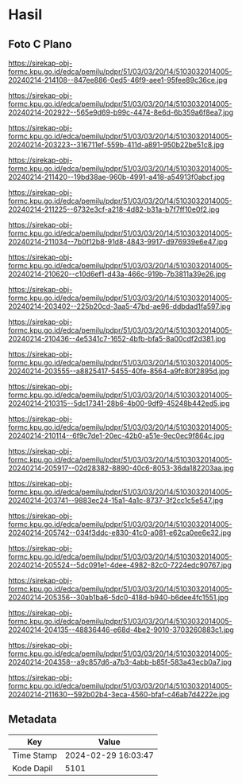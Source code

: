 # Hasil

## Foto C Plano

https://sirekap-obj-formc.kpu.go.id/edca/pemilu/pdpr/51/03/03/20/14/5103032014005-20240214-214108--847ee886-0ed5-46f9-aee1-95fee89c36ce.jpg

https://sirekap-obj-formc.kpu.go.id/edca/pemilu/pdpr/51/03/03/20/14/5103032014005-20240214-202922--565e9d69-b99c-4474-8e6d-6b359a6f8ea7.jpg

https://sirekap-obj-formc.kpu.go.id/edca/pemilu/pdpr/51/03/03/20/14/5103032014005-20240214-203223--316711ef-559b-411d-a891-950b22be51c8.jpg

https://sirekap-obj-formc.kpu.go.id/edca/pemilu/pdpr/51/03/03/20/14/5103032014005-20240214-211420--19bd38ae-960b-4991-a418-a54913f0abcf.jpg

https://sirekap-obj-formc.kpu.go.id/edca/pemilu/pdpr/51/03/03/20/14/5103032014005-20240214-211225--6732e3cf-a218-4d82-b31a-b7f7ff10e0f2.jpg

https://sirekap-obj-formc.kpu.go.id/edca/pemilu/pdpr/51/03/03/20/14/5103032014005-20240214-211034--7b0f12b8-91d8-4843-9917-d976939e6e47.jpg

https://sirekap-obj-formc.kpu.go.id/edca/pemilu/pdpr/51/03/03/20/14/5103032014005-20240214-210620--c10d6ef1-d43a-466c-919b-7b3811a39e26.jpg

https://sirekap-obj-formc.kpu.go.id/edca/pemilu/pdpr/51/03/03/20/14/5103032014005-20240214-203402--225b20cd-3aa5-47bd-ae96-ddbdad1fa597.jpg

https://sirekap-obj-formc.kpu.go.id/edca/pemilu/pdpr/51/03/03/20/14/5103032014005-20240214-210436--4e5341c7-1652-4bfb-bfa5-8a00cdf2d381.jpg

https://sirekap-obj-formc.kpu.go.id/edca/pemilu/pdpr/51/03/03/20/14/5103032014005-20240214-203555--a8825417-5455-40fe-8564-a9fc80f2895d.jpg

https://sirekap-obj-formc.kpu.go.id/edca/pemilu/pdpr/51/03/03/20/14/5103032014005-20240214-210315--5dc17341-28b6-4b00-9df9-45248b442ed5.jpg

https://sirekap-obj-formc.kpu.go.id/edca/pemilu/pdpr/51/03/03/20/14/5103032014005-20240214-210114--6f9c7de1-20ec-42b0-a51e-9ec0ec9f864c.jpg

https://sirekap-obj-formc.kpu.go.id/edca/pemilu/pdpr/51/03/03/20/14/5103032014005-20240214-205917--02d28382-8890-40c6-8053-36da182203aa.jpg

https://sirekap-obj-formc.kpu.go.id/edca/pemilu/pdpr/51/03/03/20/14/5103032014005-20240214-203741--9883ec24-15a1-4a1c-8737-3f2cc1c5e547.jpg

https://sirekap-obj-formc.kpu.go.id/edca/pemilu/pdpr/51/03/03/20/14/5103032014005-20240214-205742--034f3ddc-e830-41c0-a081-e62ca0ee6e32.jpg

https://sirekap-obj-formc.kpu.go.id/edca/pemilu/pdpr/51/03/03/20/14/5103032014005-20240214-205524--5dc091e1-4dee-4982-82c0-7224edc90767.jpg

https://sirekap-obj-formc.kpu.go.id/edca/pemilu/pdpr/51/03/03/20/14/5103032014005-20240214-205356--30ab1ba6-5dc0-418d-b940-b6dee4fc1551.jpg

https://sirekap-obj-formc.kpu.go.id/edca/pemilu/pdpr/51/03/03/20/14/5103032014005-20240214-204135--48836446-e68d-4be2-9010-3703260883c1.jpg

https://sirekap-obj-formc.kpu.go.id/edca/pemilu/pdpr/51/03/03/20/14/5103032014005-20240214-204358--a9c857d6-a7b3-4abb-b85f-583a43ecb0a7.jpg

https://sirekap-obj-formc.kpu.go.id/edca/pemilu/pdpr/51/03/03/20/14/5103032014005-20240214-211630--592b02b4-3eca-4560-bfaf-c46ab7d4222e.jpg


## Metadata

| Key        | Value               |
| ---------- | ------------------- |
| Time Stamp | 2024-02-29 16:03:47 |
| Kode Dapil | 5101                |



